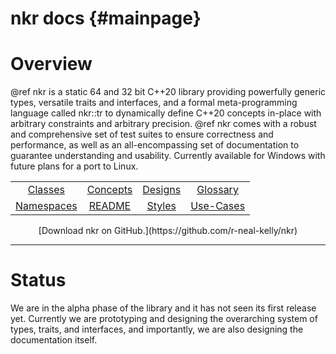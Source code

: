 # nkr docs {#mainpage}

[github_readme]: https://github.com/r-neal-kelly/nkr/blob/master/README.md

# Overview
@ref nkr is a static 64 and 32 bit C++20 library providing powerfully generic types, versatile traits and interfaces, and a formal meta-programming language called nkr::tr to dynamically define C++20 concepts in-place with arbitrary constraints and arbitrary precision. @ref nkr comes with a robust and comprehensive set of test suites to ensure correctness and performance, as well as an all-encompassing set of documentation to guarantee understanding and usability. Currently available for Windows with future plans for a port to Linux.

|                                   |                               |                           |                               |
|   :-:                             |   :-:                         |   :-:                     |   :-:                         |
|   [Classes](annotated.html)       |   [Concepts](concepts.html)   |   [Designs](designs.md)   |   [Glossary](glossary.md)     |
|   [Namespaces](namespaces.html)   |   [README][github_readme]     |   [Styles](styles.md)     |   [Use-Cases](use_cases.md)   |

<center>[Download nkr on GitHub.](https://github.com/r-neal-kelly/nkr)</center>

---

# Status

We are in the alpha phase of the library and it has not seen its first release yet. Currently we are prototyping and designing the overarching system of types, traits, and interfaces, and importantly, we are also designing the documentation itself.

